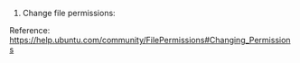 1)  Change file permissions:  

Reference: https://help.ubuntu.com/community/FilePermissions#Changing_Permissions

